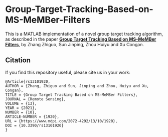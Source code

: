 # Group-Target-Tracking-Based-on-MS-MeMBer-Filters
This is a MATLAB implementation of a novel group target tracking algorithm, as described in the paper [**Group Target Tracking Based on MS-MeMBer Filters**](https://www.mdpi.com/2072-4292/13/10/1920/htm), by Zhang Zhiguo, Sun Jinping, Zhou Huiyu and Xu Congan.

## Citation
If you find this repository useful, please cite us in your work:

    @Article{rs13101920,
    AUTHOR = {Zhang, Zhiguo and Sun, Jinping and Zhou, Huiyu and Xu, Congan},
    TITLE = {Group Target Tracking Based on MS-MeMBer Filters},
    JOURNAL = {Remote Sensing},
    VOLUME = {13},
    YEAR = {2021},
    NUMBER = {10},
    ARTICLE-NUMBER = {1920},
    URL = {https://www.mdpi.com/2072-4292/13/10/1920},
    DOI = {10.3390/rs13101920}
    }